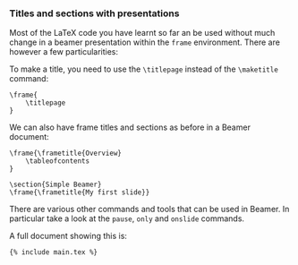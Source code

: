 ### Titles and sections with presentations

Most of the LaTeX code you have learnt so far an be used without much change in
a beamer presentation within the `frame` environment. There are however a few
particularities:

To make a title, you need to use the `\titlepage` instead of the `\maketitle` command:

```language-latex
\frame{
	\titlepage
}
```

We can also have frame titles and sections as before in a Beamer document:

```language-latex
\frame{\frametitle{Overview}
	\tableofcontents
}

\section{Simple Beamer}
\frame{\frametitle{My first slide}}
```

There are various other commands and tools that can be used in Beamer. In
particular take a look at the `pause`, `only` and `onslide` commands.

A full document showing this is:

```language-latex
{% include main.tex %}
```
